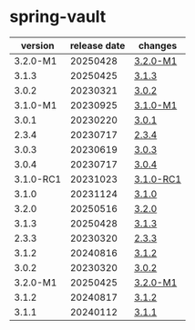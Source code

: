 # spring-vault	


|version|release date|changes|
|---|---|---|
|3.2.0-M1|20250428|[3.2.0-M1](./3.2.0-M1-20250428.md)|
|3.1.3|20250425|[3.1.3](./3.1.3-20250425.md)|
|3.0.2|20230321|[3.0.2](./3.0.2-20230321.md)|
|3.1.0-M1|20230925|[3.1.0-M1](./3.1.0-M1-20230925.md)|
|3.0.1|20230220|[3.0.1](./3.0.1-20230220.md)|
|2.3.4|20230717|[2.3.4](./2.3.4-20230717.md)|
|3.0.3|20230619|[3.0.3](./3.0.3-20230619.md)|
|3.0.4|20230717|[3.0.4](./3.0.4-20230717.md)|
|3.1.0-RC1|20231023|[3.1.0-RC1](./3.1.0-RC1-20231023.md)|
|3.1.0|20231124|[3.1.0](./3.1.0-20231124.md)|
|3.2.0|20250516|[3.2.0](./3.2.0-20250516.md)|
|3.1.3|20250428|[3.1.3](./3.1.3-20250428.md)|
|2.3.3|20230320|[2.3.3](./2.3.3-20230320.md)|
|3.1.2|20240816|[3.1.2](./3.1.2-20240816.md)|
|3.0.2|20230320|[3.0.2](./3.0.2-20230320.md)|
|3.2.0-M1|20250425|[3.2.0-M1](./3.2.0-M1-20250425.md)|
|3.1.2|20240817|[3.1.2](./3.1.2-20240817.md)|
|3.1.1|20240112|[3.1.1](./3.1.1-20240112.md)|
